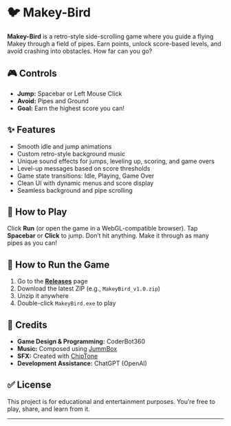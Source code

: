 # 🐦 Makey-Bird

**Makey-Bird** is a retro-style side-scrolling game where you guide a flying Makey through a field of pipes. Earn points, unlock score-based levels, and avoid crashing into obstacles. How far can you go?

## 🎮 Controls

- **Jump:** Spacebar or Left Mouse Click  
- **Avoid:** Pipes and Ground  
- **Goal:** Earn the highest score you can!

## ✨ Features

- Smooth idle and jump animations  
- Custom retro-style background music  
- Unique sound effects for jumps, leveling up, scoring, and game overs  
- Level-up messages based on score thresholds  
- Game state transitions: Idle, Playing, Game Over  
- Clean UI with dynamic menus and score display  
- Seamless background and pipe scrolling

## 🧠 How to Play

Click **Run** (or open the game in a WebGL-compatible browser). Tap **Spacebar** or **Click** to jump. Don’t hit anything. Make it through as many pipes as you can!

## 💾 How to Run the Game

1. Go to the [**Releases**](https://github.com/CoderBot360/MakeyBird/releases) page
2. Download the latest ZIP (e.g., `MakeyBird_v1.0.zip`)
3. Unzip it anywhere
4. Double-click `MakeyBird.exe` to play

## 🎵 Credits

- **Game Design & Programming:** CoderBot360  
- **Music:** Composed using [JummBox](https://jummb.us)  
- **SFX:** Created with [ChipTone](https://sfbgames.itch.io/chiptone)  
- **Development Assistance:** ChatGPT (OpenAI)

## ✅ License

This project is for educational and entertainment purposes. You’re free to play, share, and learn from it.

---
